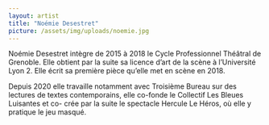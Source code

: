 ```yaml
---
layout: artist
title: "Noémie Desestret"
picture: /assets/img/uploads/noemie.jpg
---
```


Noémie Desestret intègre de 2015 à 2018 le Cycle Professionnel Théâtral de Grenoble. Elle
obtient par la suite sa licence d’art de la scène à l’Université Lyon 2. Elle écrit sa première pièce
qu’elle met en scène en 2018.

Depuis 2020 elle travaille notamment avec Troisième Bureau sur
des lectures de textes contemporains, elle co-fonde le Collectif Les Bleues Luisantes et co- crée
par la suite le spectacle Hercule Le Héros, où elle y pratique le jeu masqué.

